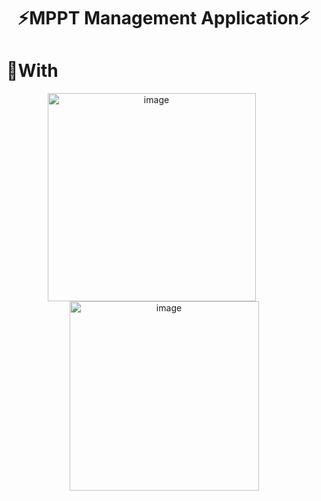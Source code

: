 <div align="center">
    <h1>  ⚡MPPT Management Application⚡ </h1>
</div>


<h1>🐋With</h1>
<div align="center">
    <img width="333" alt="image" src="https://github.com/KIM2C1/MPPT/assets/76949032/aa70cd4d-f942-41c7-b457-6e8c62b95bd1" style="margin-right: 40px;">
    <img width="303" alt="image" src="https://github.com/KIM2C1/MPPT/assets/76949032/983b45ce-fcdf-4307-85a4-49ac7bc79dab">
</div>


